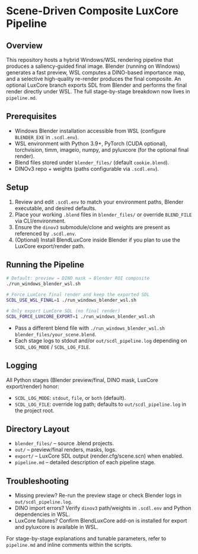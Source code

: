 # Scene-Driven Composite LuxCore Pipeline

## Overview
This repository hosts a hybrid Windows/WSL rendering pipeline that produces a saliency-guided final image. Blender (running on Windows) generates a fast preview, WSL computes a DINO-based importance map, and a selective high-quality re-render produces the final composite. An optional LuxCore branch exports SDL from Blender and performs the final render directly under WSL. The full stage-by-stage breakdown now lives in `pipeline.md`.

## Prerequisites
- Windows Blender installation accessible from WSL (configure `BLENDER_EXE` in `.scdl.env`).
- WSL environment with Python 3.9+, PyTorch (CUDA optional), torchvision, timm, imageio, numpy, and pyluxcore (for the optional final render).
- Blend files stored under `blender_files/` (default `cookie.blend`).
- DINOv3 repo + weights (paths configurable via `.scdl.env`).

## Setup
1. Review and edit `.scdl.env` to match your environment paths, Blender executable, and desired defaults.
2. Place your working `.blend` files in `blender_files/` or override `BLEND_FILE` via CLI/environment.
3. Ensure the `dinov3` submodule/clone and weights are present as referenced by `.scdl.env`.
4. (Optional) Install BlendLuxCore inside Blender if you plan to use the LuxCore export/render path.

## Running the Pipeline
```bash
# Default: preview → DINO mask → Blender ROI composite
./run_windows_blender_wsl.sh

# Force LuxCore final render and keep the exported SDL
SCDL_USE_WSL_FINAL=1 ./run_windows_blender_wsl.sh

# Only export LuxCore SDL (no final render)
SCDL_FORCE_LUXCORE_EXPORT=1 ./run_windows_blender_wsl.sh
```
- Pass a different blend file with `./run_windows_blender_wsl.sh blender_files/your_scene.blend`.
- Each stage logs to stdout and/or `out/scdl_pipeline.log` depending on `SCDL_LOG_MODE` / `SCDL_LOG_FILE`.

## Logging
All Python stages (Blender preview/final, DINO mask, LuxCore export/render) honor:
- `SCDL_LOG_MODE`: `stdout`, `file`, or `both` (default).
- `SCDL_LOG_FILE`: override log path; defaults to `out/scdl_pipeline.log` in the project root.

## Directory Layout
- `blender_files/` – source .blend projects.
- `out/` – preview/final renders, masks, logs.
- `export/` – LuxCore SDL output (render.cfg/scene.scn) when enabled.
- `pipeline.md` – detailed description of each pipeline stage.

## Troubleshooting
- Missing preview? Re-run the preview stage or check Blender logs in `out/scdl_pipeline.log`.
- DINO import errors? Verify `dinov3` path/weights in `.scdl.env` and Python dependencies in WSL.
- LuxCore failures? Confirm BlendLuxCore add-on is installed for export and pyluxcore is available in WSL.

For stage-by-stage explanations and tunable parameters, refer to `pipeline.md` and inline comments within the scripts.
